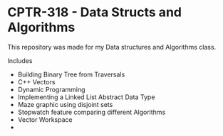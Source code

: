 # CPTR-318 - Data Structs and Algorithms 

This repository was made for my Data structures and Algorithms class. 

Includes 

* Building Binary Tree from Traversals
* C++ Vectors
* Dynamic Programming
* Implementing a Linked List Abstract Data Type
* Maze graphic using disjoint sets
* Stopwatch feature comparing different Algorithms
* Vector Workspace
* 
